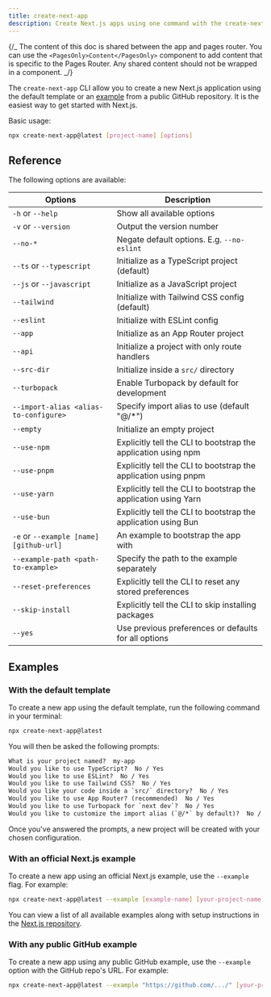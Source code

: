 ```yaml
---
title: create-next-app
description: Create Next.js apps using one command with the create-next-app CLI.
---
```


{/_ The content of this doc is shared between the app and pages router. You can use the `<PagesOnly>Content</PagesOnly>` component to add content that is specific to the Pages Router. Any shared content should not be wrapped in a component. _/}

The `create-next-app` CLI allow you to create a new Next.js application using the default template or an [example](https://github.com/vercel/next.js/tree/canary/examples) from a public GitHub repository. It is the easiest way to get started with Next.js.

Basic usage:

```bash filename="Terminal"
npx create-next-app@latest [project-name] [options]
```

## Reference

The following options are available:

| Options                                 | Description                                                     |
| --------------------------------------- | --------------------------------------------------------------- |
| `-h` or `--help`                        | Show all available options                                      |
| `-v` or `--version`                     | Output the version number                                       |
| `--no-*`                                | Negate default options. E.g. `--no-eslint`                      |
| `--ts` or `--typescript`                | Initialize as a TypeScript project (default)                    |
| `--js` or `--javascript`                | Initialize as a JavaScript project                              |
| `--tailwind`                            | Initialize with Tailwind CSS config (default)                   |
| `--eslint`                              | Initialize with ESLint config                                   |
| `--app`                                 | Initialize as an App Router project                             |
| `--api`                                 | Initialize a project with only route handlers                   |
| `--src-dir`                             | Initialize inside a `src/` directory                            |
| `--turbopack`                           | Enable Turbopack by default for development                     |
| `--import-alias <alias-to-configure>`   | Specify import alias to use (default "@/\*")                    |
| `--empty`                               | Initialize an empty project                                     |
| `--use-npm`                             | Explicitly tell the CLI to bootstrap the application using npm  |
| `--use-pnpm`                            | Explicitly tell the CLI to bootstrap the application using pnpm |
| `--use-yarn`                            | Explicitly tell the CLI to bootstrap the application using Yarn |
| `--use-bun`                             | Explicitly tell the CLI to bootstrap the application using Bun  |
| `-e` or `--example [name] [github-url]` | An example to bootstrap the app with                            |
| `--example-path <path-to-example>`      | Specify the path to the example separately                      |
| `--reset-preferences`                   | Explicitly tell the CLI to reset any stored preferences         |
| `--skip-install`                        | Explicitly tell the CLI to skip installing packages             |
| `--yes`                                 | Use previous preferences or defaults for all options            |

## Examples

### With the default template

To create a new app using the default template, run the following command in your terminal:

```bash filename="Terminal"
npx create-next-app@latest
```

You will then be asked the following prompts:

```txt filename="Terminal"
What is your project named?  my-app
Would you like to use TypeScript?  No / Yes
Would you like to use ESLint?  No / Yes
Would you like to use Tailwind CSS?  No / Yes
Would you like your code inside a `src/` directory?  No / Yes
Would you like to use App Router? (recommended)  No / Yes
Would you like to use Turbopack for `next dev`?  No / Yes
Would you like to customize the import alias (`@/*` by default)?  No / Yes
```

Once you've answered the prompts, a new project will be created with your chosen configuration.

### With an official Next.js example

To create a new app using an official Next.js example, use the `--example` flag. For example:

```bash filename="Terminal"
npx create-next-app@latest --example [example-name] [your-project-name]
```

You can view a list of all available examples along with setup instructions in the [Next.js repository](https://github.com/vercel/next.js/tree/canary/examples).

### With any public GitHub example

To create a new app using any public GitHub example, use the `--example` option with the GitHub repo's URL. For example:

```bash filename="Terminal"
npx create-next-app@latest --example "https://github.com/.../" [your-project-name]
```
